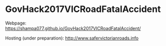 # GovHack2017VICRoadFatalAccident
Webpage: https://shampa077.github.io/GovHack2017VICRoadFatalAccident/ 

Hosting (under preparation): http://www.safervictorianroads.info
